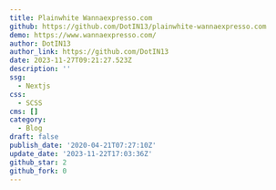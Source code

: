 ```yaml
---
title: Plainwhite Wannaexpresso.com
github: https://github.com/DotIN13/plainwhite-wannaexpresso.com
demo: https://www.wannaexpresso.com/
author: DotIN13
author_link: https://github.com/DotIN13
date: 2023-11-27T09:21:27.523Z
description: ''
ssg:
  - Nextjs
css:
  - SCSS
cms: []
category:
  - Blog
draft: false
publish_date: '2020-04-21T07:27:10Z'
update_date: '2023-11-22T17:03:36Z'
github_star: 2
github_fork: 0
---
```

